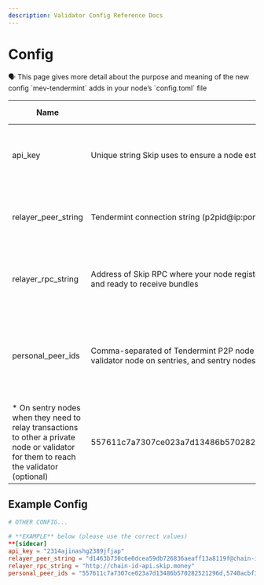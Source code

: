 ```yaml
---
description: Validator Config Reference Docs
---
```

# Config

<aside>
🗣 This page gives more detail about the purpose and meaning of the new config `mev-tendermint` adds in your node’s `config.toml` file

</aside>

| Name | Meaning | When to set | Example value |
| --- | --- | --- | --- |
| api_key | Unique string Skip uses to ensure a node establishing a connection with our relay actually belongs to you | On nodes that peer directly with Skip’s relayer (optional) | 2314ajinashg2389jfjap |
| relayer_peer_string | Tendermint connection string (p2pid@ip:port ) for the Skip relayer that allows your node to peer with Skip  | On nodes that peer directly with Skip’s relayer (optional) | d1463b730c6e0dcea59db726836aeaff13a8119f@chain-id-sentinel.skip.money:26656 |
| relayer_rpc_string | Address of Skip RPC where your node registers  (Should include “http://” prefix) to tell Skip’s relayer it’s live and ready to receive bundles | On nodes that peer directly with Skip’s relayer (optional) | http://chain-id-api.skip.money |
| personal_peer_ids | Comma-separated of Tendermint P2P node ids where your node should gossip transactions (Set to validator node on sentries, and sentry nodes on validator) | * On validators / private nodes when they can only receive transactions from your sentries
* On sentry nodes when they need to relay transactions to other a private node or validator for them to reach the validator (optional) | 557611c7a7307ce023a7d13486b570282521296d,5740acbf39a9ae59953801fe4997421b6736e091 |

## Example Config

```toml
# OTHER CONFIG...

# **EXAMPLE** below (please use the correct values)
**[sidecar]
api_key = "2314ajinashg2389jfjap"
relayer_peer_string = "d1463b730c6e0dcea59db726836aeaff13a8119f@chain-id-sentinel.skip.money:26656"
relayer_rpc_string = "http://chain-id-api.skip.money"
personal_peer_ids = "557611c7a7307ce023a7d13486b570282521296d,5740acbf39a9ae59953801fe4997421b6736e091"**
```
